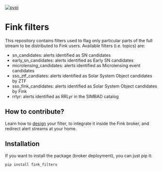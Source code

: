 [![pypi](https://img.shields.io/pypi/v/fink-filters.svg)](https://pypi.python.org/pypi/fink-filters)

# Fink filters

This repository contains filters used to flag only particular parts of the full stream to be distributed to Fink users. Available filters (i.e. topics) are:

- sn_candidates: alerts identified as SN candidates
- early_sn_candidates: alerts identified as Early SN candidates
- microlensing_candidates: alerts identified as Microlensing event candidates
- sso_ztf_candiates: alerts identified as Solar System Object candidates by ZTF
- sso_fink_candidates: alerts identified as Solar System Object candidates by Fink
- rrlyr: alerts identified as RRLyr in the SIMBAD catalog

## How to contribute?

Learn how to [design](https://fink-broker.readthedocs.io/en/latest/tutorials/create-filters/) your filter, to integrate it inside the Fink broker, and redirect alert streams at your home.

## Installation

If you want to install the package (broker deployment), you can just pip it:

```
pip install fink_filters
```
